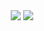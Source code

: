 

<div align=center>
<img src="https://img.shields.io/badge/Java-3776AB?style=flat&logo=Python&logoColor=white"/>
<img src="https://img.shields.io/badge/Java-007396?style=for-the-badge&logo=Java&logoColor=white"> 

</div>

